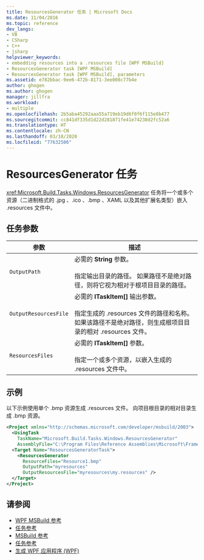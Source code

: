 ```yaml
---
title: ResourcesGenerator 任务 | Microsoft Docs
ms.date: 11/04/2016
ms.topic: reference
dev_langs:
- VB
- CSharp
- C++
- jsharp
helpviewer_keywords:
- embedding resources into a .resources file [WPF MSBuild]
- ResourcesGenerator task [WPF MSBuild]
- ResourcesGenerator task [WPF MSBuild], parameters
ms.assetid: e782bbac-9ee6-472b-8171-3ee008c77b4e
author: ghogen
ms.author: ghogen
manager: jillfra
ms.workload:
- multiple
ms.openlocfilehash: 2b5aba45292aaa55a719eb19d6f0f6f115e8b477
ms.sourcegitcommit: cc841df335d1d22d281871fe41e74238d2fc52a6
ms.translationtype: HT
ms.contentlocale: zh-CN
ms.lasthandoff: 03/18/2020
ms.locfileid: "77632506"
---
```

# <a name="resourcesgenerator-task"></a>ResourcesGenerator 任务

<xref:Microsoft.Build.Tasks.Windows.ResourcesGenerator> 任务将一个或多个资源（二进制格式的 .jpg  、.ico  、.bmp  、XAML 以及其他扩展名类型）嵌入 .resources  文件中。

## <a name="task-parameters"></a>任务参数

|参数|描述|
|---------------|-----------------|
|`OutputPath`|必需的 **String** 参数。<br /><br /> 指定输出目录的路径。 如果路径不是绝对路径，则将它视为相对于根项目目录的路径。|
|`OutputResourcesFile`|必需的 **ITaskItem[]** 输出参数。<br /><br /> 指定生成的 .resources  文件的路径和名称。 如果该路径不是绝对路径，则生成根项目目录的相对 .resources  文件。|
|`ResourcesFiles`|必需的 **ITaskItem[]** 参数。<br /><br /> 指定一个或多个资源，以嵌入生成的 .resources  文件中。|

## <a name="example"></a>示例

 以下示例使用单个 .bmp  资源生成 .resources  文件。 向项目根目录的相对目录生成 .bmp  资源。

```xml
<Project xmlns="http://schemas.microsoft.com/developer/msbuild/2003">
  <UsingTask
    TaskName="Microsoft.Build.Tasks.Windows.ResourcesGenerator"
    AssemblyFile="C:\Program Files\Reference Assemblies\Microsoft\Framework\v3.0\PresentationBuildTasks.dll" />
  <Target Name="ResourcesGeneratorTask">
    <ResourcesGenerator
      ResourceFiles="Resource1.bmp"
      OutputPath="myresources"
      OutputResourcesFile="myresources\my.resources" />
  </Target>
</Project>
```

## <a name="see-also"></a>请参阅

- [WPF MSBuild 参考](../msbuild/wpf-msbuild-reference.md)
- [任务参考](../msbuild/wpf-msbuild-task-reference.md)
- [MSBuild 参考](../msbuild/msbuild-reference.md)
- [任务参考](../msbuild/msbuild-task-reference.md)
- [生成 WPF 应用程序 (WPF)](/dotnet/framework/wpf/app-development/building-a-wpf-application-wpf)